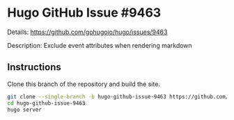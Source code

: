 # Hugo GitHub Issue #9463

Details: <https://github.com/gohugoio/hugo/issues/9463>

Description: Exclude event attributes when rendering markdown

## Instructions

Clone this branch of the repository and build the site.

```bash
git clone --single-branch -b hugo-github-issue-9463 https://github.com/jmooring/hugo-testing hugo-github-issue-9463
cd hugo-github-issue-9463
hugo server
```
